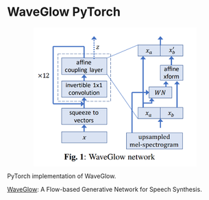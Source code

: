 # WaveGlow PyTorch

<p align="center">
  <img src="WaveGlow.png" alt="WaveGlow" style="display:block; margin:auto; width:380px;" />
</p>

PyTorch implementation of WaveGlow.

[WaveGlow](https://arxiv.org/abs/1811.00002): A Flow-based Generative Network for Speech Synthesis.
